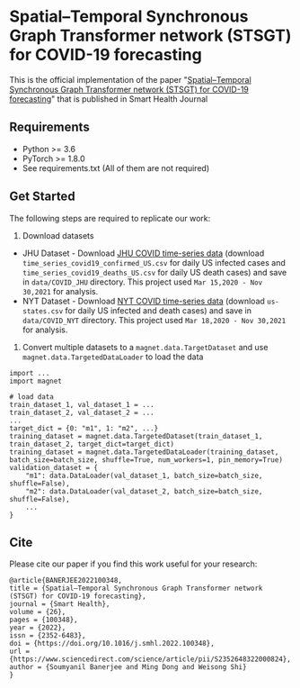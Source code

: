 # Spatial–Temporal Synchronous Graph Transformer network (STSGT) for COVID-19 forecasting

This is the official implementation of the paper "[Spatial–Temporal Synchronous Graph Transformer network (STSGT) for COVID-19 forecasting](https://www.sciencedirect.com/science/article/pii/S2352648322000824)" that is published in Smart Health Journal

## Requirements
* Python >= 3.6
* PyTorch >= 1.8.0
* See requirements.txt (All of them are not required)

## Get Started
The following steps are required to replicate our work:

1. Download datasets
* JHU Dataset - Download [JHU COVID time-series data](https://github.com/CSSEGISandData/COVID-19/tree/master/csse_covid_19_data/csse_covid_19_time_series) (download `time_series_covid19_confirmed_US.csv` for daily US infected cases and `time_series_covid19_deaths_US.csv` for daily US death cases) and save in `data/COVID_JHU` directory. This project used `Mar 15,2020 - Nov 30,2021` for analysis. 
* NYT Dataset - Download [NYT COVID time-series data](https://github.com/nytimes/covid-19-data) (download `us-states.csv` for daily US infected and death cases) and save in `data/COVID_NYT` directory. This project used `Mar 18,2020 - Nov 30,2021` for analysis. 

1. Convert multiple datasets to a `magnet.data.TargetDataset` and use `magnet.data.TargetedDataLoader` to load the data
```
import ...
import magnet

# load data
train_dataset_1, val_dataset_1 = ...
train_dataset_2, val_dataset_2 = ...
...
target_dict = {0: "m1", 1: "m2", ...}
training_dataset = magnet.data.TargetedDataset(train_dataset_1, train_dataset_2, target_dict=target_dict)
training_dataset = magnet.data.TargetedDataLoader(training_dataset, batch_size=batch_size, shuffle=True, num_workers=1, pin_memory=True)
validation_dataset = {
    "m1": data.DataLoader(val_dataset_1, batch_size=batch_size, shuffle=False),
    "m2": data.DataLoader(val_dataset_2, batch_size=batch_size, shuffle=False),
	...
}
```
## Cite
Please cite our paper if you find this work useful for your research:
```
@article{BANERJEE2022100348,
title = {Spatial–Temporal Synchronous Graph Transformer network (STSGT) for COVID-19 forecasting},
journal = {Smart Health},
volume = {26},
pages = {100348},
year = {2022},
issn = {2352-6483},
doi = {https://doi.org/10.1016/j.smhl.2022.100348},
url = {https://www.sciencedirect.com/science/article/pii/S2352648322000824},
author = {Soumyanil Banerjee and Ming Dong and Weisong Shi}
}
```

